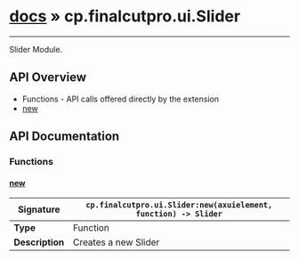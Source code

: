# [docs](index.md) » cp.finalcutpro.ui.Slider
---

Slider Module.

## API Overview
* Functions - API calls offered directly by the extension
 * [new](#new)

## API Documentation

### Functions

#### [new](#new)
| <span style="font-align: left;">**Signature**</span> | <span style="font-align: left;">`cp.finalcutpro.ui.Slider:new(axuielement, function) -> Slider` </span>                                                |
| -----------------------------------------------------|---------------------------------------------------------------------------------------------------------|
| **Type**                                             | Function                                                                                         |
| **Description**                                      | Creates a new Slider                                                                                         |

